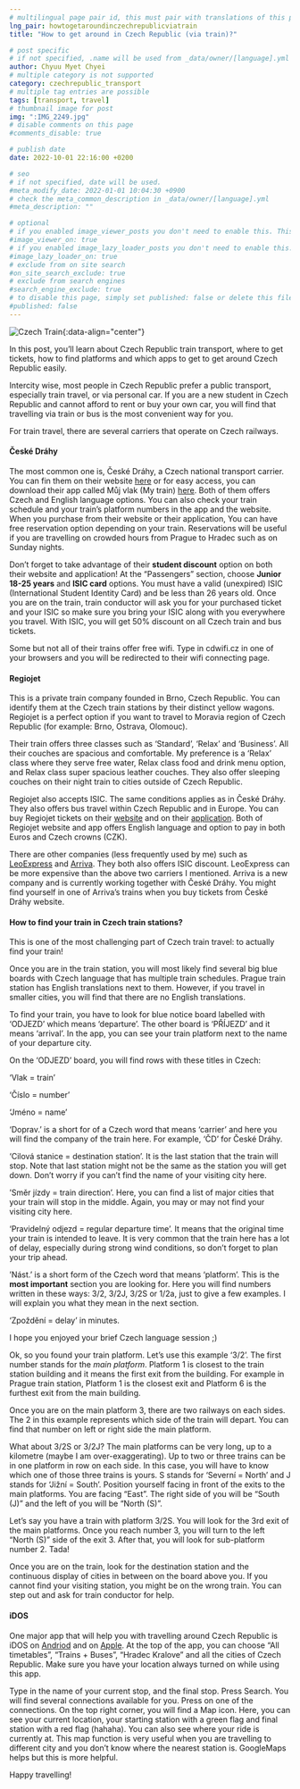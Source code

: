 ```yaml
---
# multilingual page pair id, this must pair with translations of this page. (This name must be unique)
lng_pair: howtogetaroundinczechrepublicviatrain
title: "How to get around in Czech Republic (via train)?"

# post specific
# if not specified, .name will be used from _data/owner/[language].yml
author: Chyuu Myet Chyei
# multiple category is not supported
category: czechrepublic_transport
# multiple tag entries are possible
tags: [transport, travel]
# thumbnail image for post
img: ":IMG_2249.jpg"
# disable comments on this page
#comments_disable: true

# publish date
date: 2022-10-01 22:16:00 +0200

# seo
# if not specified, date will be used.
#meta_modify_date: 2022-01-01 10:04:30 +0900
# check the meta_common_description in _data/owner/[language].yml
#meta_description: ""

# optional
# if you enabled image_viewer_posts you don't need to enable this. This is only if image_viewer_posts = false
#image_viewer_on: true
# if you enabled image_lazy_loader_posts you don't need to enable this. This is only if image_lazy_loader_posts = false
#image_lazy_loader_on: true
# exclude from on site search
#on_site_search_exclude: true
# exclude from search engines
#search_engine_exclude: true
# to disable this page, simply set published: false or delete this file
#published: false
---
```

<!-- outline-start -->

![Czech Train](:IMG_2249.jpg){:data-align="center"}

In this post, you’ll learn about Czech Republic train transport, where to get tickets, how to find platforms and which apps to get to get around Czech Republic easily.

Intercity wise, most people in Czech Republic prefer a public transport, especially train travel, or via personal car. If you are a new student in Czech Republic and cannot afford to rent or buy your own car, you will find that travelling via train or bus is the most convenient way for you. 

For train travel, there are several carriers that operate on Czech railways. 

#### České Dráhy

The most common one is, České Dráhy, a Czech national transport carrier. You can fin them on their website [here](https://www.cd.cz/en/default.htm) or for easy access, you can download their app called Můj vlak (My train) [here](https://www.cd.cz/typy-jizdenek/jak-koupit-jizdenku/-26327/). Both of them offers Czech and English language options. You can also check your train schedule and your train’s platform numbers in the app and the website. When you purchase from their website or their application, You can have free reservation option depending on your train. Reservations will be useful if you are travelling on crowded hours from Prague to Hradec such as on Sunday nights.

Don’t forget to take advantage of their **student discount** option on both their website and application! At the “Passengers” section, choose **Junior 18-25 years** and **ISIC card** options. You must have a valid (unexpired) ISIC (International Student Identity Card) and be less than 26 years old. Once you are on the train, train conductor will ask you for your purchased ticket and your ISIC so make sure you bring your ISIC along with you everywhere you travel. With ISIC, you will get 50% discount on all Czech train and bus tickets.

Some but not all of their trains offer free wifi. Type in cdwifi.cz in one of your browsers and you will be redirected to their wifi connecting page.

#### Regiojet 

This is a private train company founded in Brno, Czech Republic. You can identify them at the Czech train stations by their distinct yellow wagons. Regiojet is a perfect option if you want to travel to Moravia region of Czech Republic (for example: Brno, Ostrava, Olomouc). 

Their train offers three classes such as ‘Standard’, ‘Relax’ and ‘Business’. All their couches are spacious and comfortable. My preference is a ‘Relax’ class where they serve free water, Relax class food and drink menu option, and Relax class super spacious leather couches. They also offer sleeping couches on their night train to cities outside of Czech Republic. 

Regiojet also accepts ISIC. The same conditions applies as in České Dráhy. They also offers bus travel within Czech Republic and in Europe. You can buy Regiojet tickets on their [website](https://regiojet.com) and on their [application](https://regiojet.com/services/app). Both of Regiojet website and app offers English language and option to pay in both Euros and Czech crowns (CZK).

There are other companies (less frequently used by me) such as [LeoExpress](https://www.leoexpress.com/en) and [Arriva](https://www.arriva.cz).  They both also offers ISIC discount. LeoExpress can be more expensive than the above two carriers I mentioned. Arriva is a new company and is currently working together with České Dráhy. You might find yourself in one of Arriva’s trains when you buy tickets from České Dráhy website.

#### How to find your train in Czech train stations?

This is one of the most challenging part of Czech train travel: to actually find your train! 

Once you are in the train station, you will most likely find several big blue boards with Czech language that has multiple train schedules. Prague train station has English translations next to them. However, if you travel in smaller cities, you will find that there are no English translations.

To find your train, you  have to look for blue notice board labelled with ‘ODJEZD’ which means ‘departure’. The other board is ‘PŘÍJEZD’ and it means ‘arrival’. In the app, you can see your train platform next to the name of your departure city.

On the ‘ODJEZD’ board, you will find rows with these titles in Czech:

‘Vlak = train’ 

‘Číslo = number’ 

‘Jméno = name’ 

‘Doprav.’ is a short for of a Czech word that means ‘carrier’ and here you will find the company of the train here. For example, ‘ČD’ for České Dráhy.

‘Cilová stanice = destination station’. It is the last station that the train will stop. Note that last station might not be the same as the station you will get down. Don’t worry if you can’t find the name of your visiting city here.

’Směr jízdy = train direction’. Here, you can find a list of major cities that your train will stop in the middle. Again, you may or may not find your visiting city here. 

‘Pravidelný odjezd = regular departure time’. It means that the original time your train is intended to leave. It is very common that the train here has a lot of delay, especially during strong wind conditions, so don’t forget to plan your trip ahead.

’Nást.’ is a short form of the Czech word that means ‘platform’.  This is the **most important** section you are looking for. Here you will find numbers written in these ways: 3/2, 3/2J, 3/2S or 1/2a, just to give a few examples. I will explain you what they mean in the next section.

‘Zpoždění = delay’ in minutes. 

I hope you enjoyed your brief Czech language session ;)

Ok, so you found your train platform. Let’s use this example ‘3/2’. The first number stands for the _main platform_. Platform 1 is closest to the train station building and it means the first exit from the building. For example in Prague train station, Platform 1 is the closest exit and Platform 6 is the furthest exit from the main building. 

Once you are on the main platform 3, there are two railways on each sides. The 2 in this example represents which side of the train will depart. You can find that number on left or right side the main platform. 

What about 3/2S or 3/2J? The main platforms can be very long, up to a kilometre (maybe I am over-exaggerating). Up to two or three trains can be in one platform in row on each side. In this case, you will have to know which one of those three trains is yours. S stands for ‘Severní = North’ and J stands for ‘Jižní = South’. Position yourself facing in front of the exits to the main platforms. You are facing “East”.  The right side of you will be “South (J)” and the left of you will be “North (S)”. 

Let’s say you have a train with platform 3/2S. You will look for the 3rd exit of the main platforms. Once you reach number 3, you will turn to the left “North (S)” side of the exit 3. After that, you will look for sub-platform number 2. Tada!

Once you are on the train, look for the destination station and the continuous display of cities in between on the board above you. If you cannot find your visiting station, you might be on the wrong train. You can step out and ask for train conductor for help. 

#### iDOS

One major app that will help you with travelling around Czech Republic is iDOS on [Andriod](https://play.google.com/store/apps/details?id=cz.mafra.jizdnirady&hl=en&gl=US) and on [Apple](https://apps.apple.com/cz/app/j%C3%ADzdn%C3%AD-%C5%99%C3%A1dy-idos/id473503749). At the top of the app, you can choose “All timetables”, “Trains + Buses”, “Hradec Kralove” and all the cities of Czech Republic. Make sure you have your location always turned on while using this app. 

Type in the name of your current stop, and the final stop. Press Search. You will find several connections available for you.  Press on one of the connections. On the top right corner, you will find a Map icon. Here, you can see your current location, your starting station with a green flag and final station with a red flag (hahaha). You can also see where your ride is currently at. This map function is very useful when you are travelling to different city and you don’t know where the nearest station is. GoogleMaps helps but this is more helpful.

Happy travelling!